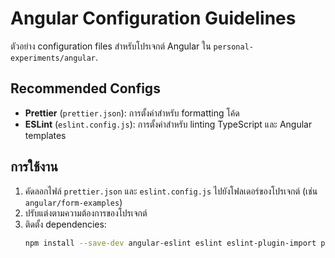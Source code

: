 # Angular Configuration Guidelines

ตัวอย่าง configuration files สำหรับโปรเจกต์ Angular ใน `personal-experiments/angular`.

## Recommended Configs

- **Prettier** (`prettier.json`): การตั้งค่าสำหรับ formatting โค้ด
- **ESLint** (`eslint.config.js`): การตั้งค่าสำหรับ linting TypeScript และ Angular templates

## การใช้งาน

1. คัดลอกไฟล์ `prettier.json` และ `eslint.config.js` ไปยังโฟลเดอร์ของโปรเจกต์ (เช่น `angular/form-examples`)
2. ปรับแต่งตามความต้องการของโปรเจกต์
3. ติดตั้ง dependencies:
   ```bash
   npm install --save-dev angular-eslint eslint eslint-plugin-import prettier
   ```
